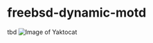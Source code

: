 # freebsd-dynamic-motd
tbd
![Image of Yaktocat](https://github.com/rooty0/freebsd-dynamic-motd/example.png)
